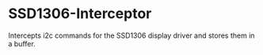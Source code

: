 # SSD1306-Interceptor
Intercepts i2c commands for the SSD1306 display driver and stores them in a buffer.
